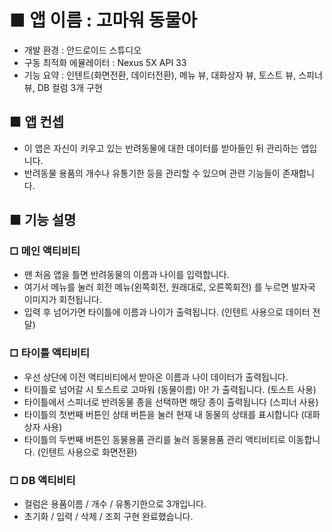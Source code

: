 # ■ 앱 이름 : 고마워 동물아

- 개발 환경 : 안드로이드 스튜디오
- 구동 최적화 에뮬레이터 : Nexus 5X API 33
- 기능 요약 : 인텐트(화면전환, 데이터전환), 메뉴 뷰, 대화상자 뷰, 토스트 뷰, 스피너 뷰, DB 컬럼 3개 구현

## ■ 앱 컨셉

 - 이 앱은 자신이 키우고 있는 반려동물에 대한 데이터를 받아들인 뒤 관리하는 앱입니다.
 - 반려동물 용품의 개수나 유통기한 등을 관리할 수 있으며 관련 기능들이 존재합니다.

## ■ 기능 설명

### □ 메인 액티비티

 - 맨 처음 앱을 틀면 반려동물의 이름과 나이를 입력합니다.
 - 여기서 메뉴를 눌러 회전 메뉴(왼쪽회전, 원래대로, 오른쪽회전) 를 누르면 발자국 이미지가 회전됩니다.
 - 입력 후 넘어가면 타이틀에 이름과 나이가 출력됩니다. (인텐트 사용으로 데이터 전달)

### □ 타이틀 액티비티

 - 우선 상단에 이전 액티비티에서 받아온 이름과 나이 데이터가 출력됩니다.
 - 타이틀로 넘어갈 시 토스트로 고마워 (동물이름) 아! 가 출력됩니다. (토스트 사용)
 - 타이틀에서 스피너로 반려동물 종을 선택하면 해당 종이 출력됩니다 (스피너 사용)
 - 타이틀의 첫번째 버튼인 상태 버튼을 눌러 현재 내 동물의 상태를 표시합니다 (대화상자 사용)
 - 타이틀의 두번째 버튼인 동물용품 관리를 눌러 동물용품 관리 액티비티로 이동합니다. (인텐트 사용으로 화면전환)

### □ DB 액티비티

 - 컬럼은 용품이름 / 개수 / 유통기한으로 3개입니다.
 - 초기화 / 입력 / 삭제 / 조회 구현 완료했습니다.
